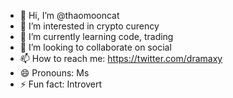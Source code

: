 - 👋 Hi, I’m @thaomooncat
- 👀 I’m interested in crypto curency
- 🌱 I’m currently learning code, trading
- 💞️ I’m looking to collaborate on social
- 📫 How to reach me: https://twitter.com/dramaxy
- 😄 Pronouns: Ms
- ⚡ Fun fact: Introvert

<!---
thaomooncat/thaomooncat is a ✨ special ✨ repository because its `README.md` (this file) appears on your GitHub profile.
You can click the Preview link to take a look at your changes.
--->
